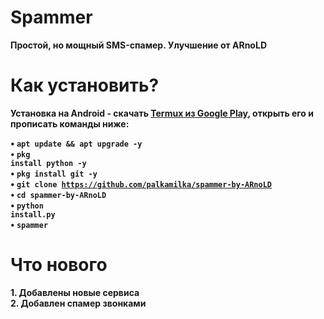 # Spammer
<b>Простой, но мощный SMS-спамер. Улучшение от ARnoLD<br>
# Как установить?

<b>Установка на Android<b> - скачать <a href="https://play.google.com/store/apps/details?id=com.termux&hl=ru">Termux из Google Play</a>, открыть его и прописать команды ниже:<br>

• <code>apt update && apt upgrade -y</code><br>
• <code>pkg install python -y</code><br>
• <code>pkg install git -y</code><br>
• <code>git clone https://github.com/palkamilka/spammer-by-ARnoLD</code><br>
• <code>cd spammer-by-ARnoLD</code><br>
• <code>python install.py</code><br>
• <code>spammer</code><br>

# Что нового
<b>1. Добавлены новые сервиса<br>
<b>2. Добавлен спамер звонками<br>

